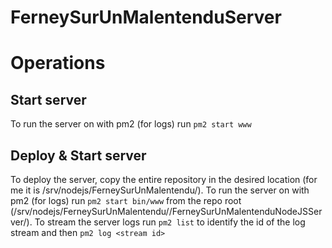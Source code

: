 # FerneySurUnMalentenduServer

# Operations

## Start server

To run the server on with pm2 (for logs) run `pm2 start www` 

## Deploy & Start server

To deploy the server, copy the entire repository in the desired location (for me it is /srv/nodejs/FerneySurUnMalentendu/<ENV>).
To run the server on with pm2 (for logs) run `pm2 start bin/www` from the repo root (/srv/nodejs/FerneySurUnMalentendu/<ENV>/FerneySurUnMalentenduNodeJSServer/).
To stream the server logs run `pm2 list` to identify the id of the log stream and then `pm2 log <stream id>`  
